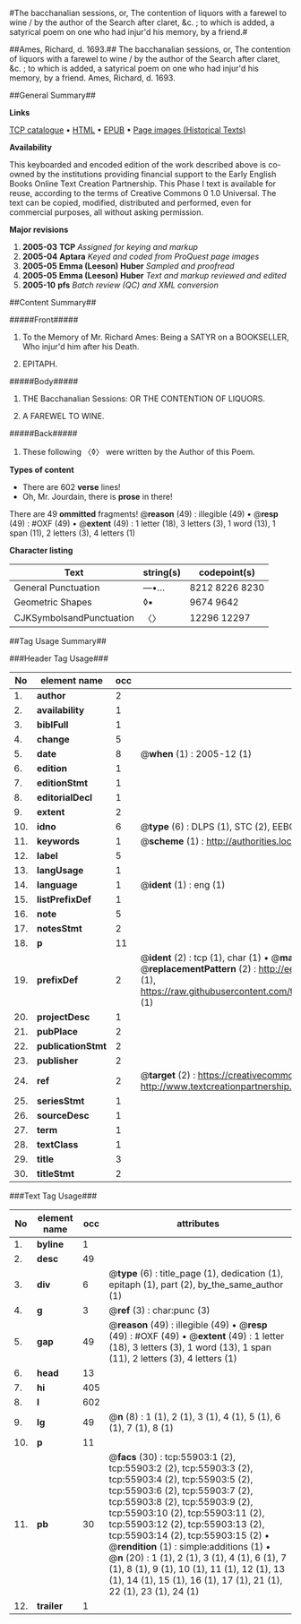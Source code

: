 #The bacchanalian sessions, or, The contention of liquors with a farewel to wine / by the author of the Search after claret, &c. ; to which is added, a satyrical poem on one who had injur'd his memory, by a friend.#

##Ames, Richard, d. 1693.##
The bacchanalian sessions, or, The contention of liquors with a farewel to wine / by the author of the Search after claret, &c. ; to which is added, a satyrical poem on one who had injur'd his memory, by a friend.
Ames, Richard, d. 1693.

##General Summary##

**Links**

[TCP catalogue](http://www.ota.ox.ac.uk/tcp/)  • 
[HTML](http://tei.it.ox.ac.uk/tcp/Texts-HTML/free/A25/A25256.html)  • 
[EPUB](http://tei.it.ox.ac.uk/tcp/Texts-EPUB/free/A25/A25256.epub) • 
[Page images (Historical Texts)](https://data.historicaltexts.jisc.ac.uk/view?pubId=eebo-12192575e&pageId=eebo-12192575e-55903-1)

**Availability**

This keyboarded and encoded edition of the
	       work described above is co-owned by the institutions
	       providing financial support to the Early English Books
	       Online Text Creation Partnership. This Phase I text is
	       available for reuse, according to the terms of Creative
	       Commons 0 1.0 Universal. The text can be copied,
	       modified, distributed and performed, even for
	       commercial purposes, all without asking permission.

**Major revisions**

1. __2005-03__ __TCP__ *Assigned for keying and markup*
1. __2005-04__ __Aptara__ *Keyed and coded from ProQuest page images*
1. __2005-05__ __Emma (Leeson) Huber__ *Sampled and proofread*
1. __2005-05__ __Emma (Leeson) Huber__ *Text and markup reviewed and edited*
1. __2005-10__ __pfs__ *Batch review (QC) and XML conversion*

##Content Summary##

#####Front#####

1. To the Memory of
Mr. Richard Ames:
Being a SATYR on a
BOOKSELLER,
Who injur'd him after his Death.

1. EPITAPH.

#####Body#####

1. THE
Bacchanalian Sessions:
OR THE
CONTENTION
OF
LIQUORS.

1. A
FAREWEL
TO
WINE.

#####Back#####

1. These following 〈◊〉 were written by the Author of this Poem.

**Types of content**

  * There are 602 **verse** lines!
  * Oh, Mr. Jourdain, there is **prose** in there!

There are 49 **ommitted** fragments! 
 @__reason__ (49) : illegible (49)  •  @__resp__ (49) : #OXF (49)  •  @__extent__ (49) : 1 letter (18), 3 letters (3), 1 word (13), 1 span (11), 2 letters (3), 4 letters (1)

**Character listing**


|Text|string(s)|codepoint(s)|
|---|---|---|
|General Punctuation|—•…|8212 8226 8230|
|Geometric Shapes|◊▪|9674 9642|
|CJKSymbolsandPunctuation|〈〉|12296 12297|

##Tag Usage Summary##

###Header Tag Usage###

|No|element name|occ|attributes|
|---|---|---|---|
|1.|__author__|2||
|2.|__availability__|1||
|3.|__biblFull__|1||
|4.|__change__|5||
|5.|__date__|8| @__when__ (1) : 2005-12 (1)|
|6.|__edition__|1||
|7.|__editionStmt__|1||
|8.|__editorialDecl__|1||
|9.|__extent__|2||
|10.|__idno__|6| @__type__ (6) : DLPS (1), STC (2), EEBO-CITATION (1), OCLC (1), VID (1)|
|11.|__keywords__|1| @__scheme__ (1) : http://authorities.loc.gov/ (1)|
|12.|__label__|5||
|13.|__langUsage__|1||
|14.|__language__|1| @__ident__ (1) : eng (1)|
|15.|__listPrefixDef__|1||
|16.|__note__|5||
|17.|__notesStmt__|2||
|18.|__p__|11||
|19.|__prefixDef__|2| @__ident__ (2) : tcp (1), char (1)  •  @__matchPattern__ (2) : ([0-9\-]+):([0-9IVX]+) (1), (.+) (1)  •  @__replacementPattern__ (2) : http://eebo.chadwyck.com/downloadtiff?vid=$1&page=$2 (1), https://raw.githubusercontent.com/textcreationpartnership/Texts/master/tcpchars.xml#$1 (1)|
|20.|__projectDesc__|1||
|21.|__pubPlace__|2||
|22.|__publicationStmt__|2||
|23.|__publisher__|2||
|24.|__ref__|2| @__target__ (2) : https://creativecommons.org/publicdomain/zero/1.0/ (1), http://www.textcreationpartnership.org/docs/. (1)|
|25.|__seriesStmt__|1||
|26.|__sourceDesc__|1||
|27.|__term__|1||
|28.|__textClass__|1||
|29.|__title__|3||
|30.|__titleStmt__|2||


###Text Tag Usage###

|No|element name|occ|attributes|
|---|---|---|---|
|1.|__byline__|1||
|2.|__desc__|49||
|3.|__div__|6| @__type__ (6) : title_page (1), dedication (1), epitaph (1), part (2), by_the_same_author (1)|
|4.|__g__|3| @__ref__ (3) : char:punc (3)|
|5.|__gap__|49| @__reason__ (49) : illegible (49)  •  @__resp__ (49) : #OXF (49)  •  @__extent__ (49) : 1 letter (18), 3 letters (3), 1 word (13), 1 span (11), 2 letters (3), 4 letters (1)|
|6.|__head__|13||
|7.|__hi__|405||
|8.|__l__|602||
|9.|__lg__|49| @__n__ (8) : 1 (1), 2 (1), 3 (1), 4 (1), 5 (1), 6 (1), 7 (1), 8 (1)|
|10.|__p__|11||
|11.|__pb__|30| @__facs__ (30) : tcp:55903:1 (2), tcp:55903:2 (2), tcp:55903:3 (2), tcp:55903:4 (2), tcp:55903:5 (2), tcp:55903:6 (2), tcp:55903:7 (2), tcp:55903:8 (2), tcp:55903:9 (2), tcp:55903:10 (2), tcp:55903:11 (2), tcp:55903:12 (2), tcp:55903:13 (2), tcp:55903:14 (2), tcp:55903:15 (2)  •  @__rendition__ (1) : simple:additions (1)  •  @__n__ (20) : 1 (1), 2 (1), 3 (1), 4 (1), 6 (1), 7 (1), 8 (1), 9 (1), 10 (1), 11 (1), 12 (1), 13 (1), 14 (1), 15 (1), 16 (1), 17 (1), 21 (1), 22 (1), 23 (1), 24 (1)|
|12.|__trailer__|1||
